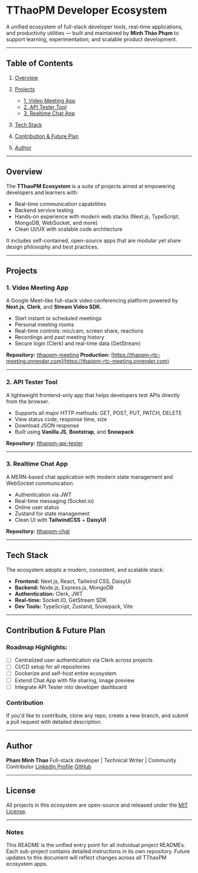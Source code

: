 # TThaoPM Developer Ecosystem

A unified ecosystem of full-stack developer tools, real-time applications, and productivity utilities — built and maintained by **Minh Thảo Phạm** to support learning, experimentation, and scalable product development.

---

## Table of Contents

1. [Overview](#overview)
2. [Projects](#projects)

   * [1. Video Meeting App](#video-meeting-app)
   * [2. API Tester Tool](#api-tester-tool)
   * [3. Realtime Chat App](#realtime-chat-app)
3. [Tech Stack](#tech-stack)
4. [Contribution & Future Plan](#contribution--future-plan)
5. [Author](#author)

---

## Overview

The **TThaoPM Ecosystem** is a suite of projects aimed at empowering developers and learners with:

* Real-time communication capabilities
* Backend service testing
* Hands-on experience with modern web stacks (Next.js, TypeScript, MongoDB, WebSocket, and more)
* Clean UI/UX with scalable code architecture

It includes self-contained, open-source apps that are modular yet share design philosophy and best practices.

---

## Projects

### 1. Video Meeting App

A Google Meet–like full-stack video conferencing platform powered by **Next.js**, **Clerk**, and **Stream Video SDK**.

* Start instant or scheduled meetings
* Personal meeting rooms
* Real-time controls: mic/cam, screen share, reactions
* Recordings and past meeting history
* Secure login (Clerk) and real-time data (GetStream)

**Repository:** [tthaopm-meeting](https://github.com/Trunks-Pham/tthaopm-meeting)
**Production:** [https://thaopm-rtc-meeting.onrender.com](https://thaopm-rtc-meeting.onrender.com)

---

### 2. API Tester Tool

A lightweight frontend-only app that helps developers test APIs directly from the browser.

* Supports all major HTTP methods: GET, POST, PUT, PATCH, DELETE
* View status code, response time, size
* Download JSON response
* Built using **Vanilla JS**, **Bootstrap**, and **Snowpack**

**Repository:** [tthaopm-api-tester](https://github.com/Trunks-Pham/tthaopm-api-tester)

---

### 3. Realtime Chat App

A MERN-based chat application with modern state management and WebSocket communication.

* Authentication via JWT
* Real-time messaging (Socket.io)
* Online user status
* Zustand for state management
* Clean UI with **TailwindCSS** + **DaisyUI**

**Repository:** [tthaopm-chat](https://github.com/Trunks-Pham/tthaopm-chat)

---

## Tech Stack

The ecosystem adopts a modern, consistent, and scalable stack:

* **Frontend:** Next.js, React, Tailwind CSS, DaisyUI
* **Backend:** Node.js, Express.js, MongoDB
* **Authentication:** Clerk, JWT
* **Real-time:** Socket.IO, GetStream SDK
* **Dev Tools:** TypeScript, Zustand, Snowpack, Vite

---

## Contribution & Future Plan

### Roadmap Highlights:

* [ ] Centralized user authentication via Clerk across projects
* [ ] CI/CD setup for all repositories
* [ ] Dockerize and self-host entire ecosystem
* [ ] Extend Chat App with file sharing, image preview
* [ ] Integrate API Tester into developer dashboard

### Contribution

If you'd like to contribute, clone any repo, create a new branch, and submit a pull request with detailed description.

---

## Author

**Pham Minh Thao**
Full-stack developer | Technical Writer | Community Contributor
[LinkedIn Profile](https://www.linkedin.com/in/mtpe-minhthaopham/)
[GitHub](https://github.com/Trunks-Pham)

---

## License

All projects in this ecosystem are open-source and released under the [MIT License](https://opensource.org/licenses/MIT).

---

### Notes

This README is the unified entry point for all individual project READMEs. Each sub-project contains detailed instructions in its own repository. Future updates to this document will reflect changes across all TThaoPM ecosystem apps.
